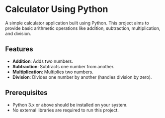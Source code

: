 # Calculator Using Python

A simple calculator application built using Python. This project aims to provide basic arithmetic operations like addition, subtraction, multiplication, and division.

## Features

- **Addition**: Adds two numbers.
- **Subtraction**: Subtracts one number from another.
- **Multiplication**: Multiplies two numbers.
- **Division**: Divides one number by another (handles division by zero).

## Prerequisites

- Python 3.x or above should be installed on your system.
- No external libraries are required to run this project.
